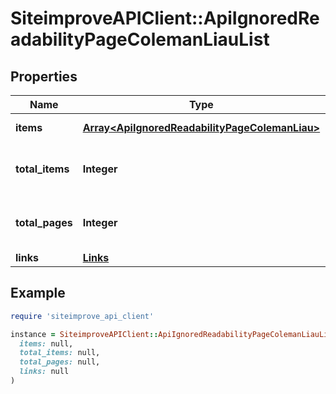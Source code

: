 # SiteimproveAPIClient::ApiIgnoredReadabilityPageColemanLiauList

## Properties

| Name | Type | Description | Notes |
| ---- | ---- | ----------- | ----- |
| **items** | [**Array&lt;ApiIgnoredReadabilityPageColemanLiau&gt;**](ApiIgnoredReadabilityPageColemanLiau.md) | Set of items. |  |
| **total_items** | **Integer** | Total number of items in result set. |  |
| **total_pages** | **Integer** | Total number of pages in result set. |  |
| **links** | [**Links**](Links.md) |  | [optional] |

## Example

```ruby
require 'siteimprove_api_client'

instance = SiteimproveAPIClient::ApiIgnoredReadabilityPageColemanLiauList.new(
  items: null,
  total_items: null,
  total_pages: null,
  links: null
)
```

